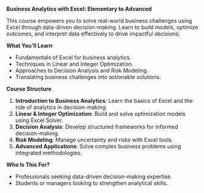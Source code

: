 **Business Analytics with Excel: Elementary to Advanced**

This course empowers you to solve real-world business challenges using Excel through data-driven decision-making. Learn to build models, optimize outcomes, and interpret data effectively to drive impactful decisions.

**What You’ll Learn**

* Fundamentals of Excel for business analytics.
* Techniques in Linear and Integer Optimization.
* Approaches to Decision Analysis and Risk Modeling.
* Translating business challenges into actionable solutions.

**Course Structure**

1. **Introduction to Business Analytics**: Learn the basics of Excel and the role of analytics in decision-making.
2. **Linear & Integer Optimization**: Build and solve optimization models using Excel Solver.
3. **Decision Analysis**: Develop structured frameworks for informed decision-making.
4. **Risk Modeling**: Manage uncertainty and risks with Excel tools.
5. **Advanced Applications**: Solve complex business problems using integrated methodologies.

**Who Is This For?**

* Professionals seeking data-driven decision-making expertise.
* Students or managers looking to strengthen analytical skills.



